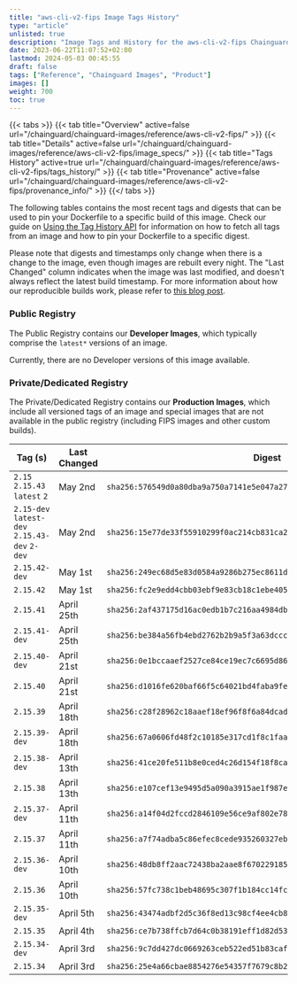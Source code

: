 ```yaml
---
title: "aws-cli-v2-fips Image Tags History"
type: "article"
unlisted: true
description: "Image Tags and History for the aws-cli-v2-fips Chainguard Image"
date: 2023-06-22T11:07:52+02:00
lastmod: 2024-05-03 00:45:55
draft: false
tags: ["Reference", "Chainguard Images", "Product"]
images: []
weight: 700
toc: true
---
```


{{< tabs >}}
{{< tab title="Overview" active=false url="/chainguard/chainguard-images/reference/aws-cli-v2-fips/" >}}
{{< tab title="Details" active=false url="/chainguard/chainguard-images/reference/aws-cli-v2-fips/image_specs/" >}}
{{< tab title="Tags History" active=true url="/chainguard/chainguard-images/reference/aws-cli-v2-fips/tags_history/" >}}
{{< tab title="Provenance" active=false url="/chainguard/chainguard-images/reference/aws-cli-v2-fips/provenance_info/" >}}
{{</ tabs >}}

The following tables contains the most recent tags and digests that can be used to pin your Dockerfile to a specific build of this image. Check our guide on [Using the Tag History API](/chainguard/chainguard-images/using-the-tag-history-api/) for information on how to fetch all tags from an image and how to pin your Dockerfile to a specific digest.

Please note that digests and timestamps only change when there is a change to the image, even though images are rebuilt every night. The "Last Changed" column indicates when the image was last modified, and doesn't always reflect the latest build timestamp. For more information about how our reproducible builds work, please refer to [this blog post](https://www.chainguard.dev/unchained/reproducing-chainguards-reproducible-image-builds).

### Public Registry
The Public Registry contains our **Developer Images**, which typically comprise the `latest*` versions of an image.

Currently, there are no Developer versions of this image available.

### Private/Dedicated Registry
The Private/Dedicated Registry contains our **Production Images**, which include all versioned tags of an image and special images that are not available in the public registry (including FIPS images and other custom builds).

| Tag (s)                                        | Last Changed | Digest                                                                    |
|------------------------------------------------|--------------|---------------------------------------------------------------------------|
|  `2.15` `2.15.43` `latest` `2`                 | May 2nd      | `sha256:576549d0a80dba9a750a7141e5e047a27a9b81ef6a6f0211facd21f72c7444bb` |
|  `2.15-dev` `latest-dev` `2.15.43-dev` `2-dev` | May 2nd      | `sha256:15e77de33f55910299f0ac214cb831ca2e72cba867da56d0ccd781573207f1fa` |
|  `2.15.42-dev`                                 | May 1st      | `sha256:249ec68d5e83d0584a9286b275ec8611db5393848f1fe138efeea45cd8a37ed1` |
|  `2.15.42`                                     | May 1st      | `sha256:fc2e9edd4cbb03ebf9e83cb18c1ebe405827a04981b50f4cf789a2d3ce1c5ee4` |
|  `2.15.41`                                     | April 25th   | `sha256:2af437175d16ac0edb1b7c216aa4984dbee8c5c590cf16379f43c6b28efc048f` |
|  `2.15.41-dev`                                 | April 25th   | `sha256:be384a56fb4ebd2762b2b9a5f3a63dccca12c92fdd9e09b0f97ef137713933b9` |
|  `2.15.40-dev`                                 | April 21st   | `sha256:0e1bccaaef2527ce84ce19ec7c6695d8691c4b1dd038aee84b1e09446e6ebcbf` |
|  `2.15.40`                                     | April 21st   | `sha256:d1016fe620baf66f5c64021bd4faba9fecf6762f498c3731b4bf7c32d560a61d` |
|  `2.15.39`                                     | April 18th   | `sha256:c28f28962c18aaef18ef96f8f6a84dcadc8bd2b73cb5742a468beeae42278f15` |
|  `2.15.39-dev`                                 | April 18th   | `sha256:67a0606fd48f2c10185e317cd1f8c1faace51db7237d1bd50ba96dc1aeacadec` |
|  `2.15.38-dev`                                 | April 13th   | `sha256:41ce20fe511b8e0ced4c26d154f18f8ca773c11f6b706db2d9f815bde82e406d` |
|  `2.15.38`                                     | April 13th   | `sha256:e107cef13e9495d5a090a3915ae1f987e6af085f2b73f2d69588800a11ea1d96` |
|  `2.15.37-dev`                                 | April 11th   | `sha256:a14f04d2fccd2846109e56ce9af802e782eeaf7769a8673047cdbaf4a1a1b8f3` |
|  `2.15.37`                                     | April 11th   | `sha256:a7f74adba5c86efec8cede935260327ebcb1ed75b773b76a21de93d61325de53` |
|  `2.15.36-dev`                                 | April 10th   | `sha256:48db8ff2aac72438ba2aae8f670229185493e3351c7c0765f41f0fcafed5ff23` |
|  `2.15.36`                                     | April 10th   | `sha256:57fc738c1beb48695c307f1b184cc14fc1dea3c279cbf7a48e83758e993b2046` |
|  `2.15.35-dev`                                 | April 5th    | `sha256:43474adbf2d5c36f8ed13c98cf4ee4cb81ff97482e04f6103986b6742af05fbb` |
|  `2.15.35`                                     | April 4th    | `sha256:ce7b738ffcb7d64c0b38191eff1d82d53b583f3954d6ff75ed66e41bb7697894` |
|  `2.15.34-dev`                                 | April 3rd    | `sha256:9c7dd427dc0669263ceb522ed51b83caf1cfb80afe0373f069da79f8d564c890` |
|  `2.15.34`                                     | April 3rd    | `sha256:25e4a66cbae8854276e54357f7679c8b212f48c8f0384668272f31ace70a4128` |

